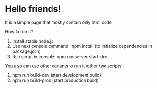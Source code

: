 # Hello friends!

It is a simple page that mostly contain only html code 

How to run it?
1. Install stable node.js
2. Use next console command : npm install (to initialize dependencies in package.json)
3. Run script in console: npm run server-start-dev

You also can use other variants to run it (other two scripts):
1. npm run build-dev (start development build)
2. npm run build-prod (start production build)
